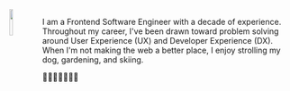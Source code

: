 <img align="left" src="foreshadowing.jpeg" width="11%" height="11%" />

I am a Frontend Software Engineer with a decade of experience. Throughout my career, I've been drawn toward problem solving around User Experience (UX) and Developer Experience (DX). When I'm not making the web a better place, I enjoy strolling my dog, gardening, and skiing.

👩🏻‍💻👩🏻‍🎨📝
